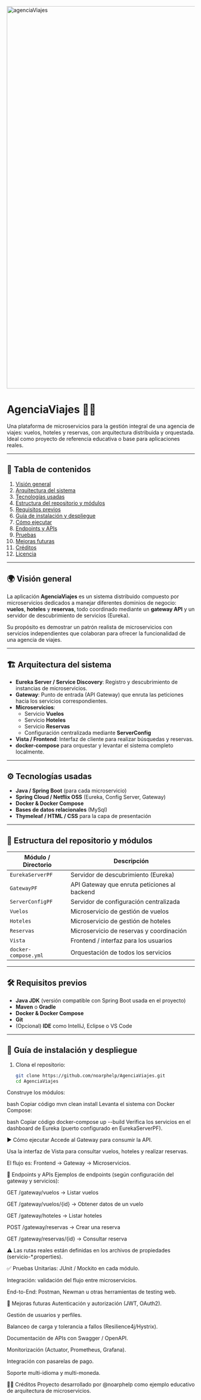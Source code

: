 <img width="1024" height="1024" alt="agenciaViajes" src="https://github.com/user-attachments/assets/dd38a646-e423-4473-9147-3c5faa33f522" />


# AgenciaViajes 🛫🏨

Una plataforma de microservicios para la gestión integral de una agencia de viajes: vuelos, hoteles y reservas, con arquitectura distribuida y orquestada.  
Ideal como proyecto de referencia educativa o base para aplicaciones reales.

---

## 📑 Tabla de contenidos

1. [Visión general](#visión-general)  
2. [Arquitectura del sistema](#arquitectura-del-sistema)  
3. [Tecnologías usadas](#tecnologías-usadas)  
4. [Estructura del repositorio y módulos](#estructura-del-repositorio-y-módulos)  
5. [Requisitos previos](#requisitos-previos)  
6. [Guía de instalación y despliegue](#guía-de-instalación-y-despliegue)  
7. [Cómo ejecutar](#cómo-ejecutar)  
8. [Endpoints y APIs](#endpoints-y-apis)  
9. [Pruebas](#pruebas)  
10. [Mejoras futuras](#mejoras-futuras)  
11. [Créditos](#créditos)  
12. [Licencia](#licencia)

---

## 🌍 Visión general

La aplicación **AgenciaViajes** es un sistema distribuido compuesto por microservicios dedicados a manejar diferentes dominios de negocio: **vuelos**, **hoteles** y **reservas**, todo coordinado mediante un **gateway API** y un servidor de descubrimiento de servicios (Eureka).  

Su propósito es demostrar un patrón realista de microservicios con servicios independientes que colaboran para ofrecer la funcionalidad de una agencia de viajes.

---

## 🏗 Arquitectura del sistema

- **Eureka Server / Service Discovery**: Registro y descubrimiento de instancias de microservicios.  
- **Gateway**: Punto de entrada (API Gateway) que enruta las peticiones hacia los servicios correspondientes.  
- **Microservicios**:  
  - Servicio **Vuelos**  
  - Servicio **Hoteles**  
  - Servicio **Reservas**  
  - Configuración centralizada mediante **ServerConfig**  
- **Vista / Frontend**: Interfaz de cliente para realizar búsquedas y reservas.  
- **docker-compose** para orquestar y levantar el sistema completo localmente.

---

## ⚙️ Tecnologías usadas

- **Java / Spring Boot** (para cada microservicio)  
- **Spring Cloud / Netflix OSS** (Eureka, Config Server, Gateway)  
- **Docker & Docker Compose**  
- **Bases de datos relacionales** (MySql)  
- **Thymeleaf / HTML / CSS** para la capa de presentación  

---

## 📂 Estructura del repositorio y módulos

| Módulo / Directorio | Descripción |
|---------------------|-------------|
| `EurekaServerPF` | Servidor de descubrimiento (Eureka) |
| `GatewayPF` | API Gateway que enruta peticiones al backend |
| `ServerConfigPF` | Servidor de configuración centralizada |
| `Vuelos` | Microservicio de gestión de vuelos |
| `Hoteles` | Microservicio de gestión de hoteles |
| `Reservas` | Microservicio de reservas y coordinación |
| `Vista` | Frontend / interfaz para los usuarios |
| `docker-compose.yml` | Orquestación de todos los servicios |

---

## 🛠 Requisitos previos

- **Java JDK** (versión compatible con Spring Boot usada en el proyecto)  
- **Maven** o **Gradle**  
- **Docker & Docker Compose**  
- **Git**  
- (Opcional) **IDE** como IntelliJ, Eclipse o VS Code  

---

## 🚀 Guía de instalación y despliegue

1. Clona el repositorio:

   ```bash
   git clone https://github.com/noarphelp/AgenciaViajes.git
   cd AgenciaViajes
Construye los módulos:

bash
Copiar código
mvn clean install
Levanta el sistema con Docker Compose:

bash
Copiar código
docker-compose up --build
Verifica los servicios en el dashboard de Eureka (puerto configurado en EurekaServerPF).

▶️ Cómo ejecutar
Accede al Gateway para consumir la API.

Usa la interfaz de Vista para consultar vuelos, hoteles y realizar reservas.

El flujo es: Frontend → Gateway → Microservicios.

📡 Endpoints y APIs
Ejemplos de endpoints (según configuración del gateway y servicios):

GET /gateway/vuelos → Listar vuelos

GET /gateway/vuelos/{id} → Obtener datos de un vuelo

GET /gateway/hoteles → Listar hoteles

POST /gateway/reservas → Crear una reserva

GET /gateway/reservas/{id} → Consultar reserva

⚠️ Las rutas reales están definidas en los archivos de propiedades (servicio-*.properties).

✅ Pruebas
Unitarias: JUnit / Mockito en cada módulo.

Integración: validación del flujo entre microservicios.

End-to-End: Postman, Newman u otras herramientas de testing web.

🌱 Mejoras futuras
Autenticación y autorización (JWT, OAuth2).

Gestión de usuarios y perfiles.

Balanceo de carga y tolerancia a fallos (Resilience4j/Hystrix).

Documentación de APIs con Swagger / OpenAPI.

Monitorización (Actuator, Prometheus, Grafana).

Integración con pasarelas de pago.

Soporte multi-idioma y multi-moneda.

👨‍💻 Créditos
Proyecto desarrollado por @noarphelp como ejemplo educativo de arquitectura de microservicios.

